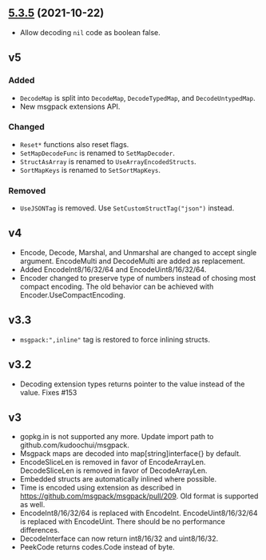 ## [5.3.5](https://github.com/kudoochui/msgpack/compare/v5.3.4...v5.3.5) (2021-10-22)

- Allow decoding `nil` code as boolean false.

## v5

### Added

- `DecodeMap` is split into `DecodeMap`, `DecodeTypedMap`, and `DecodeUntypedMap`.
- New msgpack extensions API.

### Changed

- `Reset*` functions also reset flags.
- `SetMapDecodeFunc` is renamed to `SetMapDecoder`.
- `StructAsArray` is renamed to `UseArrayEncodedStructs`.
- `SortMapKeys` is renamed to `SetSortMapKeys`.

### Removed

- `UseJSONTag` is removed. Use `SetCustomStructTag("json")` instead.

## v4

- Encode, Decode, Marshal, and Unmarshal are changed to accept single argument. EncodeMulti and
  DecodeMulti are added as replacement.
- Added EncodeInt8/16/32/64 and EncodeUint8/16/32/64.
- Encoder changed to preserve type of numbers instead of chosing most compact encoding. The old
  behavior can be achieved with Encoder.UseCompactEncoding.

## v3.3

- `msgpack:",inline"` tag is restored to force inlining structs.

## v3.2

- Decoding extension types returns pointer to the value instead of the value. Fixes #153

## v3

- gopkg.in is not supported any more. Update import path to github.com/kudoochui/msgpack.
- Msgpack maps are decoded into map[string]interface{} by default.
- EncodeSliceLen is removed in favor of EncodeArrayLen. DecodeSliceLen is removed in favor of
  DecodeArrayLen.
- Embedded structs are automatically inlined where possible.
- Time is encoded using extension as described in https://github.com/msgpack/msgpack/pull/209. Old
  format is supported as well.
- EncodeInt8/16/32/64 is replaced with EncodeInt. EncodeUint8/16/32/64 is replaced with EncodeUint.
  There should be no performance differences.
- DecodeInterface can now return int8/16/32 and uint8/16/32.
- PeekCode returns codes.Code instead of byte.
